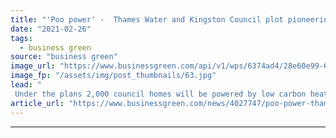 ```yaml
---
title: "'Poo power' -  Thames Water and Kingston Council plot pioneering domestic heating scheme"
date: "2021-02-26"
tags: 
  - business green
source: "business green"
image_url: "https://www.businessgreen.com/api/v1/wps/6374ad4/28e60e99-6e69-4ba1-a4a8-19b7241efdde/3/Hogsmill3-185x114.jpg"
image_fp: "/assets/img/post_thumbnails/63.jpg"
lead: "
 Under the plans 2,000 council homes will be powered by low carbon heat generated from effluent at Hogsmill sewage plant in Surrey  ..."
article_url: "https://www.businessgreen.com/news/4027747/poo-power-thames-water-kingston-council-plot-pioneering-domestic-heating-scheme"
---
```


---
